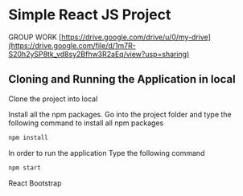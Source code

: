 # Simple React JS Project

GROUP WORK
[https://drive.google.com/drive/u/0/my-drive](https://drive.google.com/file/d/1m7R-S20h2ySP8tk_vd8sy2Bfhw3R2aEq/view?usp=sharing)







## Cloning and Running the Application in local

Clone the project into local

Install all the npm packages. Go into the project folder and type the following command to install all npm packages

```bash
npm install
```

In order to run the application Type the following command

```bash
npm start
```
React Bootstrap
